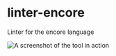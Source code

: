 # linter-encore
Linter for the encore language

![A screenshot of the tool in action](http://imgur.com/KsfM7xM)
